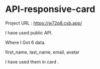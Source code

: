# API-responsive-card

Project URL : https://w72p8.csb.app/

I have used public API.

Where I Got 6 data.

first_name, last_name, email, avatar

I have used them in card .
